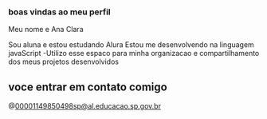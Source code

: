 ### boas vindas ao meu perfil 

Meu nome e Ana Clara 

Sou aluna e estou estudando Alura
Estou me desenvolvendo na linguagem javaScript
-Utilizo esse espaco para minha organizacao e compartilhamento dos meus projetos desenvolvidos 

## voce entrar em contato comigo 

@00001149850498sp@al.educacao.sp.gov.br 
